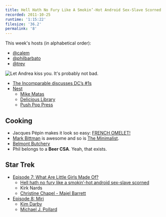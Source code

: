 ```yaml
---
title: Hell Hath No Fury Like A Smokin’-Hot Android Sex-Slave Scorned
recorded: 2011-10-25
runtime: '1:15:22'
filesize: '36.2'
permalink: '8'
---
```


This week's hosts (in alphabetical order):

- [@calem](https://twitter.com/calem)
- [@philbarbato](https://twitter.com/philbarbato)
- [@trey](https://twitter.com/trey)

![Let Andrea kiss you. It's probably not bad.](http://jawgrind.s3.amazonaws.com/Jawgrind-Episode-8.jpg)

- [The Incomparable discusses DC’s #1s](https://www.theincomparable.com/theincomparable/61/)
- [Nest](http://www.nest.com/)
    - [Mike Matas](https://twitter.com/mike_matas)
    - [Delicious Library](http://www.delicious-monster.com/)
    - [Push Pop Press](http://pushpoppress.com/)

## Cooking

- Jacques Pépin makes it look so easy: [FRENCH OMELET!](http://video.nytimes.com/video/2011/10/18/dining/100000001116746/jacques-pepin-makes-an-omelet-.html)
- [Mark Bittman](http://markbittman.com/) is awesome and so is [The Minimalist](http://www.youtube.com/watch?v=AmY3A_BzBWk).
- [Belmont Butchery](http://belmontbutchery.com/)
- Phil belongs to a **Beer CSA**. Yeah, that exists.

## Star Trek

- [Episode 7: What Are Little Girls Made Of?](http://en.wikipedia.org/wiki/What_Are_Little_Girls_Made_Of%3F)
    - [Hell hath no fury like a smokin’-hot android sex-slave scorned](http://philbarbato.tumblr.com/post/11913808460/hell-hath-no-fury-like-a-smokin-hot-android-sex-slave)
    - Kirk Nards
    - [Christine Chapel - Majel Barrett](http://en.memory-alpha.org/wiki/Christine_Chapel)
- [Episode 8: Miri](http://en.wikipedia.org/wiki/Miri_(Star_Trek:_The_Original_Series))
    - [Kim Darby](http://en.wikipedia.org/wiki/Kim_Darby)
    - [Michael J. Pollard](http://www.imdb.com/name/nm0689488/)
